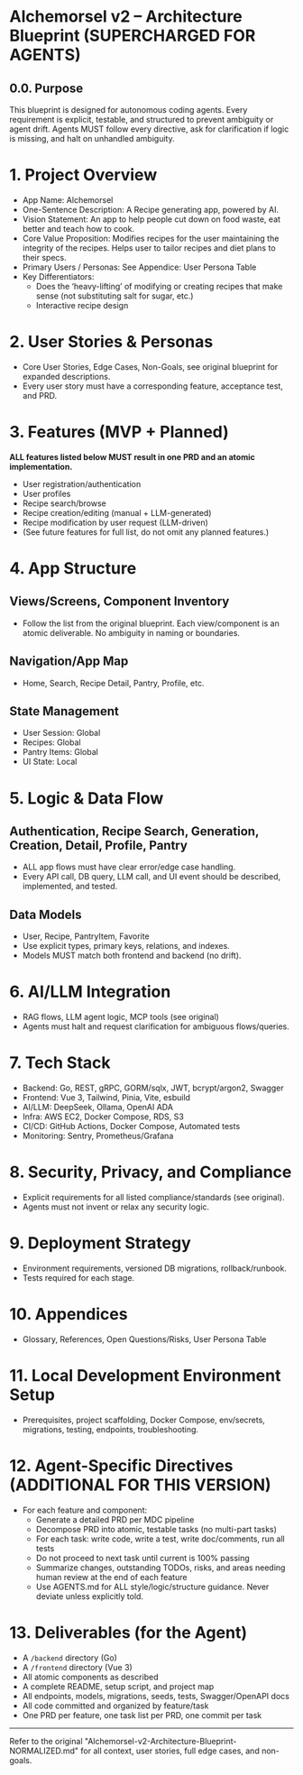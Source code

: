 # Alchemorsel v2 – Architecture Blueprint (SUPERCHARGED FOR AGENTS)

## 0.0. Purpose
This blueprint is designed for autonomous coding agents. Every requirement is explicit, testable, and structured to prevent ambiguity or agent drift. Agents MUST follow every directive, ask for clarification if logic is missing, and halt on unhandled ambiguity.

# 1. Project Overview
- App Name: Alchemorsel
- One-Sentence Description: A Recipe generating app, powered by AI.
- Vision Statement: An app to help people cut down on food waste, eat better and teach how to cook.
- Core Value Proposition: Modifies recipes for the user maintaining the integrity of the recipes. Helps user to tailor recipes and diet plans to their specs.
- Primary Users / Personas: See Appendice: User Persona Table
- Key Differentiators:
    - Does the ‘heavy-lifting’ of modifying or creating recipes that make sense (not substituting salt for sugar, etc.)
    - Interactive recipe design

# 2. User Stories & Personas
- Core User Stories, Edge Cases, Non-Goals, see original blueprint for expanded descriptions.
- Every user story must have a corresponding feature, acceptance test, and PRD.

# 3. Features (MVP + Planned)
**ALL features listed below MUST result in one PRD and an atomic implementation.**
- User registration/authentication
- User profiles
- Recipe search/browse
- Recipe creation/editing (manual + LLM-generated)
- Recipe modification by user request (LLM-driven)
- (See future features for full list, do not omit any planned features.)

# 4. App Structure
## Views/Screens, Component Inventory
- Follow the list from the original blueprint. Each view/component is an atomic deliverable. No ambiguity in naming or boundaries.

## Navigation/App Map
- Home, Search, Recipe Detail, Pantry, Profile, etc.

## State Management
- User Session: Global
- Recipes: Global
- Pantry Items: Global
- UI State: Local

# 5. Logic & Data Flow
## Authentication, Recipe Search, Generation, Creation, Detail, Profile, Pantry
- ALL app flows must have clear error/edge case handling.
- Every API call, DB query, LLM call, and UI event should be described, implemented, and tested.

## Data Models
- User, Recipe, PantryItem, Favorite
- Use explicit types, primary keys, relations, and indexes.
- Models MUST match both frontend and backend (no drift).

# 6. AI/LLM Integration
- RAG flows, LLM agent logic, MCP tools (see original)
- Agents must halt and request clarification for ambiguous flows/queries.

# 7. Tech Stack
- Backend: Go, REST, gRPC, GORM/sqlx, JWT, bcrypt/argon2, Swagger
- Frontend: Vue 3, Tailwind, Pinia, Vite, esbuild
- AI/LLM: DeepSeek, Ollama, OpenAI ADA
- Infra: AWS EC2, Docker Compose, RDS, S3
- CI/CD: GitHub Actions, Docker Compose, Automated tests
- Monitoring: Sentry, Prometheus/Grafana

# 8. Security, Privacy, and Compliance
- Explicit requirements for all listed compliance/standards (see original).
- Agents must not invent or relax any security logic.

# 9. Deployment Strategy
- Environment requirements, versioned DB migrations, rollback/runbook.
- Tests required for each stage.

# 10. Appendices
- Glossary, References, Open Questions/Risks, User Persona Table

# 11. Local Development Environment Setup
- Prerequisites, project scaffolding, Docker Compose, env/secrets, migrations, testing, endpoints, troubleshooting.

# 12. Agent-Specific Directives (ADDITIONAL FOR THIS VERSION)
- For each feature and component:
    - Generate a detailed PRD per MDC pipeline
    - Decompose PRD into atomic, testable tasks (no multi-part tasks)
    - For each task: write code, write a test, write doc/comments, run all tests
    - Do not proceed to next task until current is 100% passing
    - Summarize changes, outstanding TODOs, risks, and areas needing human review at the end of each feature
    - Use AGENTS.md for ALL style/logic/structure guidance. Never deviate unless explicitly told.

# 13. Deliverables (for the Agent)
- A `/backend` directory (Go)
- A `/frontend` directory (Vue 3)
- All atomic components as described
- A complete README, setup script, and project map
- All endpoints, models, migrations, seeds, tests, Swagger/OpenAPI docs
- All code committed and organized by feature/task
- One PRD per feature, one task list per PRD, one commit per task

---

Refer to the original "Alchemorsel-v2-Architecture-Blueprint-NORMALIZED.md" for all context, user stories, full edge cases, and non-goals.
